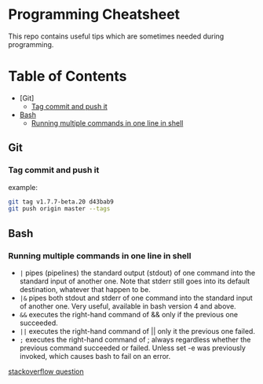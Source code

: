 # Programming Cheatsheet

This repo contains useful tips which are sometimes needed during programming.

# Table of Contents
- [Git]
  - [Tag commit and push it](#tag-commit-and-push-it)
- [Bash](#bash)
  - [Running multiple commands in one line in shell](#running-multiple-commands-in-one-line-in-shell)

## Git

### Tag commit and push it

example:
```bash
git tag v1.7.7-beta.20 d43bab9
git push origin master --tags
```

## Bash 

### Running multiple commands in one line in shell

- `|` pipes (pipelines) the standard output (stdout) of one command into the standard input of another one. Note that stderr still goes into its default destination, whatever that happen to be.
- `|&` pipes both stdout and stderr of one command into the standard input of another one. Very useful, available in bash version 4 and above.
- `&&` executes the right-hand command of && only if the previous one succeeded.
- `||` executes the right-hand command of || only it the previous one failed.
- `;` executes the right-hand command of ; always regardless whether the previous command succeeded or failed. Unless set -e was previously invoked, which causes bash to fail on an error.

[stackoverflow question](https://stackoverflow.com/questions/5130847/running-multiple-commands-in-one-line-in-shell)
